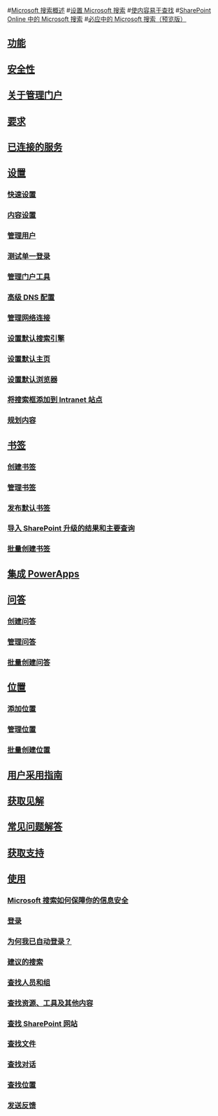 #[Microsoft 搜索概述](overview-microsoft-search.md)
#[设置 Microsoft 搜索](setup-microsoft-search.md)
#[使内容易于查找](make-content-easy-to-find.md)
#[SharePoint Online 中的 Microsoft 搜索](get-started-search-in-sharepoint-online.md)
#[必应中的 Microsoft 搜索（预览版）](why-microsoft-search.md)
## [功能](features.md)
## [安全性](security.md)
## [关于管理门户](about-the-admin-portal.md)
## [要求](requirements.md)
## [已连接的服务](connected-services.md)
## [设置](set-up-microsoft-search.md)
### [快速设置](quick-set-up.md)
### [内容设置](content-settings.md)
### [管理用户](add-users.md)
### [测试单一登录](test-single-sign-on.md)
### [管理门户工具](admin-portal-tools.md)
### [高级 DNS 配置](advanced-dns-configuration.md)
### [管理网络连接](manage-network-connections.md)
### [设置默认搜索引擎](set-default-search-engine.md)
### [设置默认主页](set-default-homepage.md)
### [设置默认浏览器](set-default-browser.md)
### [将搜索框添加到 Intranet 站点](add-a-search-box-to-your-intranet-site.md)
### [规划内容](plan-your-content.md)
## [书签](create-and-manage-bookmarks.md)
### [创建书签](create-bookmarks.md)
### [管理书签](manage-bookmarks.md)
### [发布默认书签](publish-default-bookmarks.md)
### [导入 SharePoint 升级的结果和主要查询](import-sharepoint-promoted-results-and-top-queries.md)
### [批量创建书签](bulk-create-bookmarks.md)
## [集成 PowerApps](integrate-powerapps.md)
## [问答](create-and-manage-qas.md)
### [创建问答](create-qas.md)
### [管理问答](manage-qas.md)
### [批量创建问答](bulk-create-qas.md)
## [位置](locations.md)
### [添加位置](add-a-location.md)
### [管理位置](manage-locations.md)
### [批量创建位置](bulk-create-locations.md)
## [用户采用指南](user-adoption-guide.md)
## [获取见解](get-insights.md)
## [常见问题解答](faqs.md)
## [获取支持](get-support.md)
## [使用](use/about-microsoft-search.md)
### [Microsoft 搜索如何保障你的信息安全](use/how-microsoft-search-keeps-your-info-secure.md)
### [登录](use/sign-in.md)
### [为何我已自动登录？](use/why-am-i-automatically-signed-in.md)
### [建议的搜索](use/suggested-searches.md)
### [查找人员和组](use/find-people-and-groups.md)
### [查找资源、工具及其他内容](use/find-resources-tools-and-more.md)
### [查找 SharePoint 网站](use/find-sharepoint-sites.md)
### [查找文件](use/find-files.md)
### [查找对话](use/find-conversations.md)
### [查找位置](use/find-locations.md)
### [发送反馈](use/send-feedback.md)